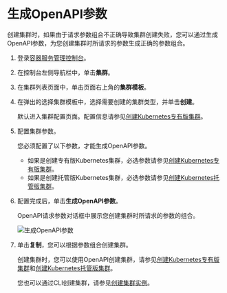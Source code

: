 # 生成OpenAPI参数

创建集群时，如果由于请求参数组合不正确导致集群创建失败，您可以通过生成OpenAPI参数，为您创建集群时所请求的参数生成正确的参数组合。

1.  登录[容器服务管理控制台](https://cs.console.aliyun.com)。

2.  在控制台左侧导航栏中，单击**集群**。

3.  在集群列表页面中，单击页面右上角的**集群模板**。

4.  在弹出的选择集群模板中，选择需要创建的集群类型，并单击**创建**。

    默认进入集群配置页面。配置信息请参见[创建Kubernetes专有版集群](/cn.zh-CN/Kubernetes集群用户指南/集群管理/创建集群/创建Kubernetes专有版集群.md)。

5.  配置集群参数。

    您必须配置了以下参数，才能生成OpenAPI参数。

    -   如果是创建专有版Kubernetes集群，必选参数请参见[创建Kubernetes专有版集群](/cn.zh-CN/API参考/集群/创建集群/创建Kubernetes专有版集群.md)。
    -   如果是创建托管版Kubernetes集群，必选参数请参见[创建Kubernetes托管版集群](/cn.zh-CN/API参考/集群/创建集群/创建Kubernetes托管版集群.md)。
6.  配置完成后，单击**生成OpenAPI参数**。

    OpenAPI请求参数对话框中展示您创建集群时所请求的参数的组合。

    ![生成OpenAPI参数](https://static-aliyun-doc.oss-accelerate.aliyuncs.com/assets/img/zh-CN/9375659951/p64256.png)

7.  单击**复制**，您可以根据参数组合创建集群。

    创建集群时，您可以使用OpenAPI创建集群，请参见[创建Kubernetes专有版集群](/cn.zh-CN/API参考/集群/创建集群/创建Kubernetes专有版集群.md)和[创建Kubernetes托管版集群](/cn.zh-CN/API参考/集群/创建集群/创建Kubernetes托管版集群.md)。

    您也可以通过CLI创建集群，请参见[创建集群实例](/cn.zh-CN/通过CLI使用容器服务/创建集群实例.md)。


